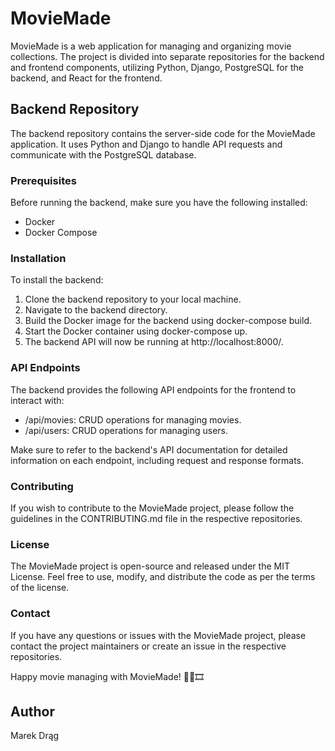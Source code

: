 # MovieMade
MovieMade is a web application for managing and organizing movie collections. The project is divided into separate repositories for the backend and frontend components, utilizing Python, Django, PostgreSQL for the backend, and React for the frontend.

## Backend Repository
The backend repository contains the server-side code for the MovieMade application. It uses Python and Django to handle API requests and communicate with the PostgreSQL database.

### Prerequisites
Before running the backend, make sure you have the following installed:

- Docker
- Docker Compose

### Installation
To install the backend:

1. Clone the backend repository to your local machine.
2. Navigate to the backend directory.
3. Build the Docker image for the backend using docker-compose build.
4. Start the Docker container using docker-compose up.
5. The backend API will now be running at http://localhost:8000/.

### API Endpoints
The backend provides the following API endpoints for the frontend to interact with:

- /api/movies: CRUD operations for managing movies.
- /api/users: CRUD operations for managing users.

Make sure to refer to the backend's API documentation for detailed information on each endpoint, including request and response formats.

### Contributing
If you wish to contribute to the MovieMade project, please follow the guidelines in the CONTRIBUTING.md file in the respective repositories.

### License
The MovieMade project is open-source and released under the MIT License. Feel free to use, modify, and distribute the code as per the terms of the license.

### Contact
If you have any questions or issues with the MovieMade project, please contact the project maintainers or create an issue in the respective repositories.

Happy movie managing with MovieMade! 🎥🍿🎞️

## Author 
Marek Drąg